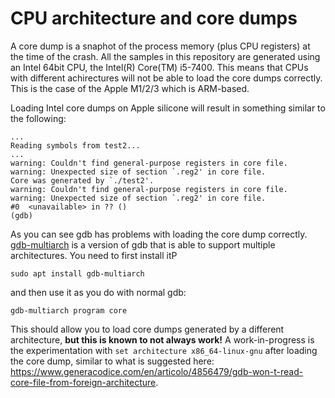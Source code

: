 # CPU architecture and core dumps

A core dump is a snaphot of the process memory (plus CPU registers) at the time of the crash. All the samples in this repository are generated using an Intel 64bit CPU, the Intel(R) Core(TM) i5-7400. This means that CPUs with different achirectures will not be able to load the core dumps correctly. This is the case of the Apple M1/2/3 which is ARM-based. 

Loading Intel core dumps on Apple silicone will result in something similar to the following:

```
...
Reading symbols from test2...
...
warning: Couldn't find general-purpose registers in core file.
warning: Unexpected size of section `.reg2' in core file.
Core was generated by `./test2'.
warning: Couldn't find general-purpose registers in core file.
warning: Unexpected size of section `.reg2' in core file.
#0  <unavailable> in ?? ()
(gdb) 

```

As you can see gdb has problems with loading the core dump correctly. [gdb-multiarch](https://packages.ubuntu.com/focal/gdb-multiarch) is a version of gdb that is able to support multiple architectures. You need to first install itP 

```
sudo apt install gdb-multiarch
``` 

and then use it as you do with normal gdb:

```
gdb-multiarch program core
```

This should allow you to load core dumps generated by a different architecture, **but this is known to not always work!** A work-in-progress is the experimentation with ```set architecture x86_64-linux-gnu``` after loading the core dump, similar to what is suggested here: https://www.generacodice.com/en/articolo/4856479/gdb-won-t-read-core-file-from-foreign-architecture.


